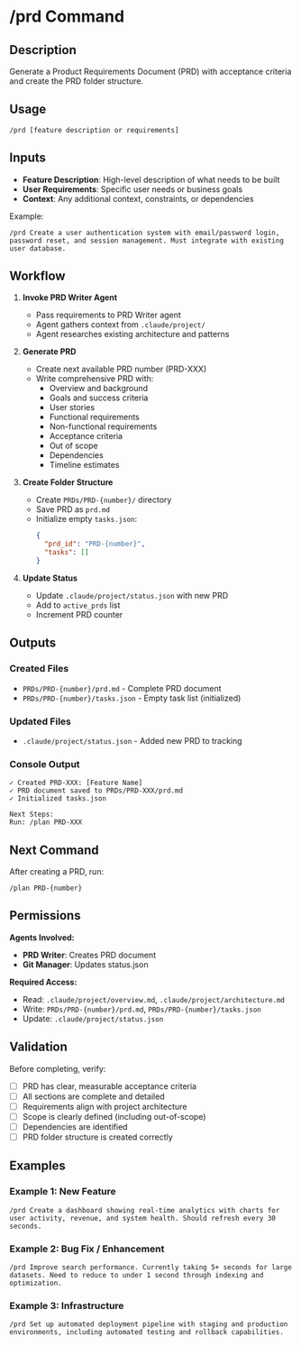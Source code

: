 # /prd Command

## Description

Generate a Product Requirements Document (PRD) with acceptance criteria and create the PRD folder structure.

## Usage

```
/prd [feature description or requirements]
```

## Inputs

- **Feature Description**: High-level description of what needs to be built
- **User Requirements**: Specific user needs or business goals
- **Context**: Any additional context, constraints, or dependencies

Example:
```
/prd Create a user authentication system with email/password login, 
password reset, and session management. Must integrate with existing 
user database.
```

## Workflow

1. **Invoke PRD Writer Agent**
   - Pass requirements to PRD Writer agent
   - Agent gathers context from `.claude/project/`
   - Agent researches existing architecture and patterns

2. **Generate PRD**
   - Create next available PRD number (PRD-XXX)
   - Write comprehensive PRD with:
     - Overview and background
     - Goals and success criteria
     - User stories
     - Functional requirements
     - Non-functional requirements
     - Acceptance criteria
     - Out of scope
     - Dependencies
     - Timeline estimates

3. **Create Folder Structure**
   - Create `PRDs/PRD-{number}/` directory
   - Save PRD as `prd.md`
   - Initialize empty `tasks.json`:
     ```json
     {
       "prd_id": "PRD-{number}",
       "tasks": []
     }
     ```

4. **Update Status**
   - Update `.claude/project/status.json` with new PRD
   - Add to `active_prds` list
   - Increment PRD counter

## Outputs

### Created Files
- `PRDs/PRD-{number}/prd.md` - Complete PRD document
- `PRDs/PRD-{number}/tasks.json` - Empty task list (initialized)

### Updated Files
- `.claude/project/status.json` - Added new PRD to tracking

### Console Output
```
✓ Created PRD-XXX: [Feature Name]
✓ PRD document saved to PRDs/PRD-XXX/prd.md
✓ Initialized tasks.json

Next Steps:
Run: /plan PRD-XXX
```

## Next Command

After creating a PRD, run:
```
/plan PRD-{number}
```

## Permissions

**Agents Involved:**
- **PRD Writer**: Creates PRD document
- **Git Manager**: Updates status.json

**Required Access:**
- Read: `.claude/project/overview.md`, `.claude/project/architecture.md`
- Write: `PRDs/PRD-{number}/prd.md`, `PRDs/PRD-{number}/tasks.json`
- Update: `.claude/project/status.json`

## Validation

Before completing, verify:
- [ ] PRD has clear, measurable acceptance criteria
- [ ] All sections are complete and detailed
- [ ] Requirements align with project architecture
- [ ] Scope is clearly defined (including out-of-scope)
- [ ] Dependencies are identified
- [ ] PRD folder structure is created correctly

## Examples

### Example 1: New Feature
```
/prd Create a dashboard showing real-time analytics with charts for 
user activity, revenue, and system health. Should refresh every 30 seconds.
```

### Example 2: Bug Fix / Enhancement
```
/prd Improve search performance. Currently taking 5+ seconds for large 
datasets. Need to reduce to under 1 second through indexing and optimization.
```

### Example 3: Infrastructure
```
/prd Set up automated deployment pipeline with staging and production 
environments, including automated testing and rollback capabilities.
```

